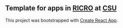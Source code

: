 ## Template for apps in [RICRO](https://vpr.colostate.edu/ricro/) at [CSU](https://www.colostate.edu/)
This project was bootstrapped with [Create React App](https://github.com/facebookincubator/create-react-app).
